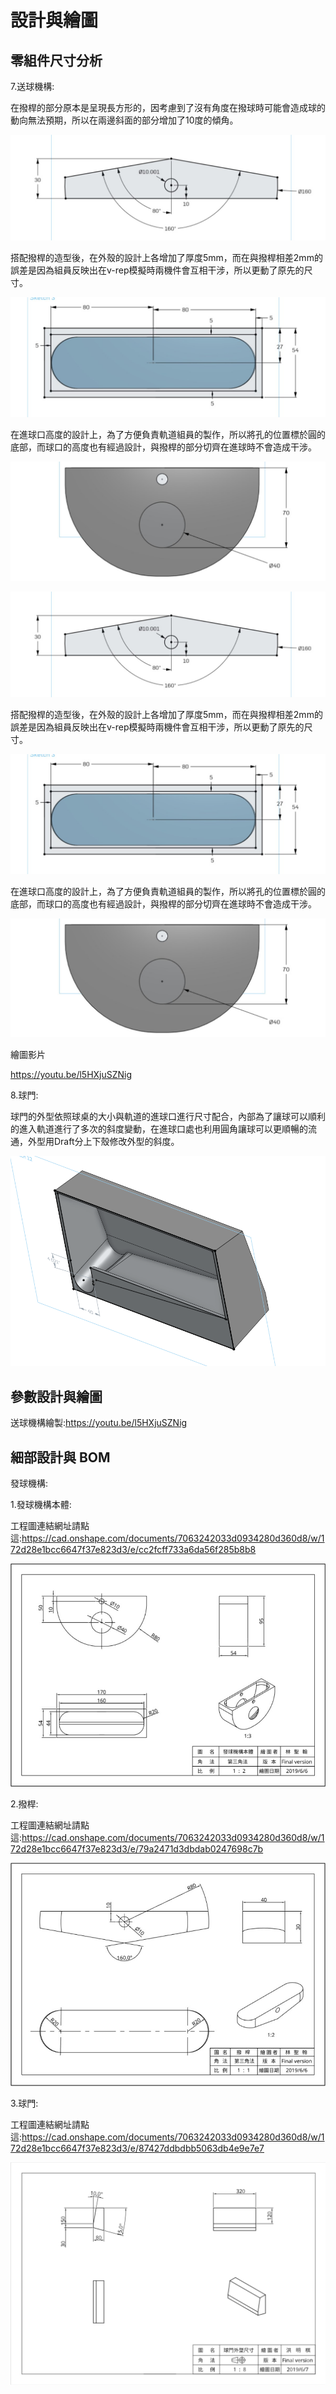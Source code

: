 設計與繪圖
===


零組件尺寸分析
---

7.送球機構:

在撥桿的部分原本是呈現長方形的，因考慮到了沒有角度在撥球時可能會造成球的動向無法預期，所以在兩邊斜面的部分增加了10度的傾角。


![撥桿修改圖][polemod]

[polemod]: ./images/撥桿修改圖.jpg

搭配撥桿的造型後，在外殼的設計上各增加了厚度5mm，而在與撥桿相差2mm的誤差是因為組員反映出在v-rep模擬時兩機件會互相干涉，所以更動了原先的尺寸。

![送球機構本體修改圖][bsmmod]

[bsmmod]: ./images/送球機透本體修改圖.jpg

在進球口高度的設計上，為了方便負責軌道組員的製作，所以將孔的位置標於圓的底部，而球口的高度也有經過設計，與撥桿的部分切齊在進球時不會造成干涉。

![入球口修改圖][bmmod]

[bmmod]: ./images/入球口修改圖.jpg

![撥桿修改圖][SAM0]

[SAM0]: ./images/撥桿修改圖.jpg

搭配撥桿的造型後，在外殼的設計上各增加了厚度5mm，而在與撥桿相差2mm的誤差是因為組員反映出在v-rep模擬時兩機件會互相干涉，所以更動了原先的尺寸。

![送球機構本體修改圖][SAM1]

[SAM1]: ./images/送球機透本體修改圖.jpg

在進球口高度的設計上，為了方便負責軌道組員的製作，所以將孔的位置標於圓的底部，而球口的高度也有經過設計，與撥桿的部分切齊在進球時不會造成干涉。

![入球口修改圖][SAM2]

[SAM2]: ./images/入球口修改圖.jpg


繪圖影片

https://youtu.be/l5HXjuSZNig

8.球門:

球門的外型依照球桌的大小與軌道的進球口進行尺寸配合，內部為了讓球可以順利的進入軌道進行了多次的斜度變動，在進球口處也利用圓角讓球可以更順暢的流通，外型用Draft分上下殼修改外型的斜度。

![球門3D圖][pull]

[pull]: ./images/球門3D圖.png

參數設計與繪圖
---

送球機構繪製:https://youtu.be/l5HXjuSZNig


細部設計與 BOM
---

發球機構: 

1.發球機構本體:

工程圖連結網址請點這:https://cad.onshape.com/documents/7063242033d0934280d360d8/w/172d28e1bcc6647f37e823d3/e/cc2fcff733a6da56f285b8b8

![發球機構本體][bsmt]

[bsmt]: ./images/發球機構本體.jpg

2.撥桿:

工程圖連結網址請點這:https://cad.onshape.com/documents/7063242033d0934280d360d8/w/172d28e1bcc6647f37e823d3/e/79a2471d3dbdab0247698c7b

![撥桿][polet]

[polet]: ./images/撥桿.jpg

3.球門:

工程圖連結網址請點這:https://cad.onshape.com/documents/7063242033d0934280d360d8/w/172d28e1bcc6647f37e823d3/e/87427ddbdbb5063db4e9e7e7

![球門三視圖][ppt]

[ppt]: ./images/球門三視圖.png


